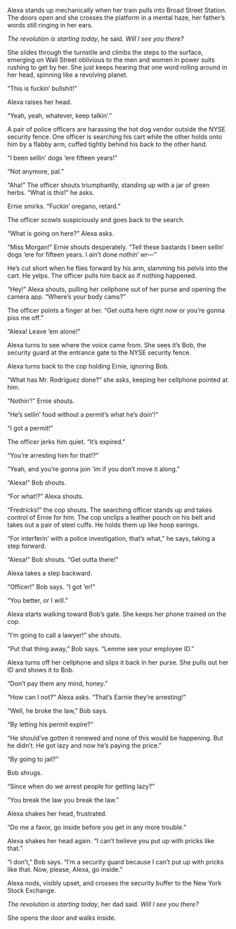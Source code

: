 Alexa stands up mechanically when her train pulls into Broad Street Station. The
doors open and she crosses the platform in a mental haze, her father’s words
still ringing in her ears.

_The revolution is starting today_, he said. _Will I see you there?_

She slides through the turnstile and climbs the steps to the surface, emerging
on Wall Street oblivious to the men and women in power suits rushing to get by
her. She just keeps hearing that one word rolling around in her head, spinning
like a revolving planet.

“This is fuckin’ bullshit!”

Alexa raises her head.

“Yeah, yeah, whatever, keep talkin’.”

A pair of police officers are harassing the hot dog vendor outside the NYSE
security fence. One officer is searching his cart while the other holds onto him
by a flabby arm, cuffed tightly behind his back to the other hand.

“I been sellin’ dogs ’ere fifteen years!”

“Not anymore, pal.”

“Aha!” The officer shouts triumphantly, standing up with a jar of green herbs.
“What is _this_!” he asks.

Ernie smirks. “Fuckin’ oregano, retard.”

The officer scowls suspiciously and goes back to the search.

“What is going on here?” Alexa asks.

“Miss Morgan!” Ernie shouts desperately. “Tell these bastards I been sellin’
dogs ’ere for fifteen years. I ain’t done nothin’ wr—”

He’s cut short when he flies forward by his arm, slamming his pelvis into the
cart. He yelps. The officer pulls him back as if nothing happened.

“Hey!” Alexa shouts, pulling her cellphone out of her purse and opening the
camera app. “Where’s your body cams?”

The officer points a finger at her. “Get outta here right now or you’re gonna
piss me off.”

“Alexa! Leave ’em alone!”

Alexa turns to see where the voice came from. She sees it’s Bob, the security
guard at the entrance gate to the NYSE security fence.

Alexa turns back to the cop holding Ernie, ignoring Bob.

“What has Mr. Rodriguez done?” she asks, keeping her cellphone pointed at him.

“Nothin’!” Ernie shouts.

“He’s sellin’ food without a permit’s what he’s doin’!”

“I got a permit!”

The officer jerks him quiet. “It’s expired.”

“You’re arresting him for that!?”

“Yeah, and you’re gonna join ’im if you don’t move it along.”

“Alexa!” Bob shouts.

“For what!?” Alexa shouts.

“Fredricks!” the cop shouts. The searching officer stands up and takes control
of Ernie for him. The cop unclips a leather pouch on his belt and takes out a
pair of steel cuffs. He holds them up like hoop earings.

“For interferin’ with a police investigation, that’s what,” he says, taking a
step forward.

“Alexa!” Bob shouts. “Get outta there!”

Alexa takes a step backward.

“Officer!” Bob says. “I got ’er!”

“You better, or I will.”

Alexa starts walking toward Bob’s gate. She keeps her phone trained on the cop.

“I’m going to call a lawyer!” she shouts.

“Put that thing away,” Bob says. “Lemme see your employee ID.”

Alexa turns off her cellphone and slips it back in her purse. She pulls out her
ID and shows it to Bob.

“Don’t pay them any mind, honey.”

“How can I not?” Alexa asks. “That’s Earnie they’re arresting!”

“Well, he broke the law,” Bob says.

“By letting his permit expire?”

“He should’ve gotten it renewed and none of this would be happening. But he
didn’t. He got lazy and now he’s paying the price.”

“By going to jail?”

Bob shrugs.

“Since when do we arrest people for getting lazy?”

“You break the law you break the law.”

Alexa shakes her head, frustrated.

“Do me a favor, go inside before you get in any more trouble.”

Alexa shakes her head again. “I can’t believe you put up with pricks like that.”

“I don’t,” Bob says. “I’m a security guard because I can’t put up with pricks
like that. Now, please, Alexa, go inside.”

Alexa nods, visibly upset, and crosses the security buffer to the New York Stock
Exchange.

_The revolution is starting today_, her dad said. _Will I see you there?_

She opens the door and walks inside.
